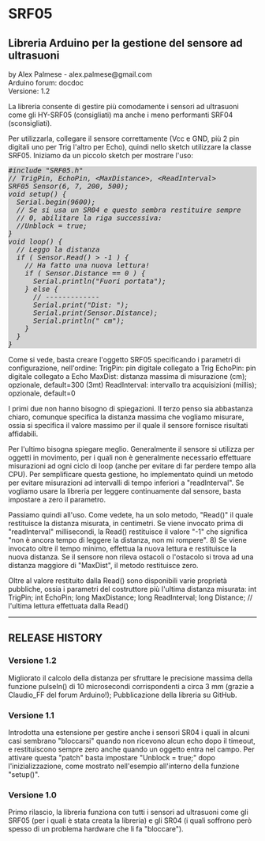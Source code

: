 # SRF05
<h2>Libreria Arduino per la gestione del sensore ad ultrasuoni</h2>
<p>by Alex Palmese - alex.palmese@gmail.com<br />
Arduino forum: docdoc<br />
Versione: 1.2<br />
</p>
<p>La libreria consente di gestire più comodamente i sensori ad ultrasuoni come gli HY-SRF05 (consigliati) ma anche i meno performanti SRF04 (sconsigliati).</p>
<p>Per utilizzarla, collegare il sensore correttamente (Vcc e GND, più 2 pin digitali uno per Trig l'altro per Echo), quindi nello sketch utilizzare la classe SRF05. Iniziamo da un piccolo sketch per mostrare l'uso:</p>
<p style="font-family: monospace; background-color: lightgray"><i>
#include "SRF05.h"<br />
// TrigPin, EchoPin, &lt;MaxDistance&gt;, &lt;ReadInterval&gt;<br />
SRF05 Sensor(6, 7, 200, 500);<br />
void setup() {<br />
&nbsp;&nbsp;Serial.begin(9600);<br />
&nbsp;&nbsp;// Se si usa un SR04 e questo sembra restituire sempre <br />
&nbsp;&nbsp;// 0, abilitare la riga successiva:<br />
&nbsp;&nbsp;//Unblock = true;<br />
}<br />
void loop() {<br />
&nbsp;&nbsp;// Leggo la distanza<br />
&nbsp;&nbsp;if ( Sensor.Read() &gt; -1 ) {<br />
&nbsp;&nbsp;&nbsp;&nbsp;// Ha fatto una nuova lettura!<br />
&nbsp;&nbsp;&nbsp;&nbsp;if ( Sensor.Distance == 0 ) {<br />
&nbsp;&nbsp;&nbsp;&nbsp;&nbsp;&nbsp;Serial.println("Fuori portata");<br />
&nbsp;&nbsp;&nbsp;&nbsp;} else {<br />
&nbsp;&nbsp;&nbsp;&nbsp;&nbsp;&nbsp;// -------------<br />
&nbsp;&nbsp;&nbsp;&nbsp;&nbsp;&nbsp;Serial.print("Dist: ");<br />
&nbsp;&nbsp;&nbsp;&nbsp;&nbsp;&nbsp;Serial.print(Sensor.Distance);<br />
&nbsp;&nbsp;&nbsp;&nbsp;&nbsp;&nbsp;Serial.println(" cm");<br />
&nbsp;&nbsp;&nbsp;&nbsp;}<br />
&nbsp;&nbsp;}<br />
  }</i></p>
<p>Come si vede, basta creare l'oggetto SRF05 specificando i parametri di configurazione, nell'ordine:
  TrigPin: pin digitale collegato a Trig
  EchoPin: pin digitale collegato a Echo
  MaxDist: distanza massima di misurazione (cm); opzionale, default=300 (3mt) 
  ReadInterval: intervallo tra acquisizioni (millis); opzionale, default=0
</p>
I primi due non hanno bisogno di spiegazioni. 
Il terzo penso sia abbastanza chiaro, comunque specifica la distanza massima che vogliamo misurare, ossia si specifica il valore massimo per il quale il sensore fornisce risultati affidabili.

Per l'ultimo bisogna spiegare meglio. Generalmente il sensore si utilizza per oggetti in movimento, per i quali non è generalmente necessario effettuare misurazioni ad ogni ciclo di loop (anche per evitare di far perdere tempo alla CPU). Per semplificare questa gestione, ho implementato quindi un metodo per evitare misurazioni ad intervalli di tempo inferiori a "readInterval". Se vogliamo usare la libreria per leggere continuamente dal sensore, basta impostare a zero il parametro.

Passiamo quindi all'uso. 
Come vedete, ha un solo metodo, "Read()" il quale restituisce la distanza misurata, in centimetri. 
Se viene invocato prima di "readInterval" millisecondi, la Read() restituisce il valore "-1" che significa "non è ancora tempo di leggere la distanza, non mi rompere". 8) 
Se viene invocato oltre il tempo minimo, effettua la nuova lettura e restituisce la nuova distanza. 
Se il sensore non rileva ostacoli o l'ostacolo si trova ad una distanza maggiore di "MaxDist", il metodo restituisce zero.

Oltre al valore restituito dalla Read() sono disponibili varie proprietà pubbliche, ossia i parametri del costruttore più l'ultima distanza misurata:
  int TrigPin;
  int EchoPin;
  long MaxDistance;
  long ReadInterval;
  long Distance; // l'ultima lettura effettuata dalla Read()

<hr>
<h2>RELEASE HISTORY</h2>

<h3>Versione 1.2</h3>
Migliorato il calcolo della distanza per sfruttare le precisione massima della funzione pulseIn() di 10 microsecondi corrispondenti a circa 3 mm (grazie a Claudio_FF del forum Arduino!); Pubblicazione della libreria su GitHub.

<h3>Versione 1.1</h3>
Introdotta una estensione per gestire anche i sensori SR04 i quali in alcuni casi sembrano "bloccarsi" quando non ricevono alcun echo dopo il timeout, e restituiscono sempre zero anche quando un oggetto entra nel campo. Per attivare questa "patch" basta impostare "Unblock = true;" dopo l'inizializzazione, come mostrato nell'esempio all'interno della funzione "setup()".

<h3>Versione 1.0</h3>
Primo rilascio, la libreria funziona con tutti i sensori ad ultrasuoni come gli SRF05 (per i quali è stata creata la libreria) e gli SR04 (i quali soffrono però spesso di un problema hardware che li fa "bloccare").

